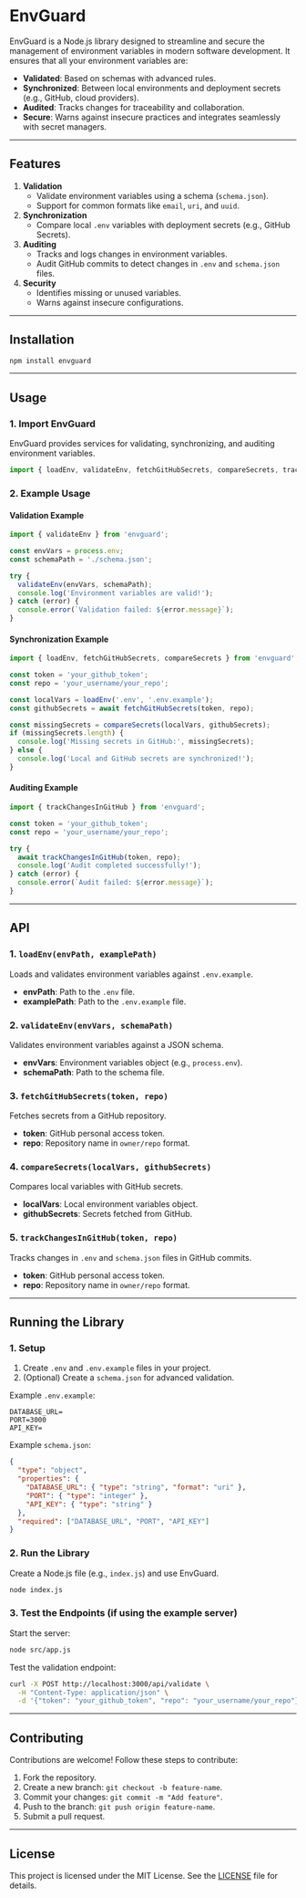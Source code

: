 # EnvGuard

EnvGuard is a Node.js library designed to streamline and secure the management of environment variables in modern software development. It ensures that all your environment variables are:

- **Validated**: Based on schemas with advanced rules.
- **Synchronized**: Between local environments and deployment secrets (e.g., GitHub, cloud providers).
- **Audited**: Tracks changes for traceability and collaboration.
- **Secure**: Warns against insecure practices and integrates seamlessly with secret managers.

---

## Features

1. **Validation**
   - Validate environment variables using a schema (`schema.json`).
   - Support for common formats like `email`, `uri`, and `uuid`.
2. **Synchronization**
   - Compare local `.env` variables with deployment secrets (e.g., GitHub Secrets).
3. **Auditing**
   - Tracks and logs changes in environment variables.
   - Audit GitHub commits to detect changes in `.env` and `schema.json` files.
4. **Security**
   - Identifies missing or unused variables.
   - Warns against insecure configurations.

---

## Installation

```bash
npm install envguard
```

---

## Usage

### 1. Import EnvGuard

EnvGuard provides services for validating, synchronizing, and auditing environment variables.

```javascript
import { loadEnv, validateEnv, fetchGitHubSecrets, compareSecrets, trackChangesInGitHub } from 'envguard';
```

### 2. Example Usage

#### Validation Example

```javascript
import { validateEnv } from 'envguard';

const envVars = process.env;
const schemaPath = './schema.json';

try {
  validateEnv(envVars, schemaPath);
  console.log('Environment variables are valid!');
} catch (error) {
  console.error(`Validation failed: ${error.message}`);
}
```

#### Synchronization Example

```javascript
import { loadEnv, fetchGitHubSecrets, compareSecrets } from 'envguard';

const token = 'your_github_token';
const repo = 'your_username/your_repo';

const localVars = loadEnv('.env', '.env.example');
const githubSecrets = await fetchGitHubSecrets(token, repo);

const missingSecrets = compareSecrets(localVars, githubSecrets);
if (missingSecrets.length) {
  console.log('Missing secrets in GitHub:', missingSecrets);
} else {
  console.log('Local and GitHub secrets are synchronized!');
}
```

#### Auditing Example

```javascript
import { trackChangesInGitHub } from 'envguard';

const token = 'your_github_token';
const repo = 'your_username/your_repo';

try {
  await trackChangesInGitHub(token, repo);
  console.log('Audit completed successfully!');
} catch (error) {
  console.error(`Audit failed: ${error.message}`);
}
```

---

## API

### 1. `loadEnv(envPath, examplePath)`

Loads and validates environment variables against `.env.example`.

- **envPath**: Path to the `.env` file.
- **examplePath**: Path to the `.env.example` file.

### 2. `validateEnv(envVars, schemaPath)`

Validates environment variables against a JSON schema.

- **envVars**: Environment variables object (e.g., `process.env`).
- **schemaPath**: Path to the schema file.

### 3. `fetchGitHubSecrets(token, repo)`

Fetches secrets from a GitHub repository.

- **token**: GitHub personal access token.
- **repo**: Repository name in `owner/repo` format.

### 4. `compareSecrets(localVars, githubSecrets)`

Compares local variables with GitHub secrets.

- **localVars**: Local environment variables object.
- **githubSecrets**: Secrets fetched from GitHub.

### 5. `trackChangesInGitHub(token, repo)`

Tracks changes in `.env` and `schema.json` files in GitHub commits.

- **token**: GitHub personal access token.
- **repo**: Repository name in `owner/repo` format.

---

## Running the Library

### 1. Setup

1. Create `.env` and `.env.example` files in your project.
2. (Optional) Create a `schema.json` for advanced validation.

Example `.env.example`:

```env
DATABASE_URL=
PORT=3000
API_KEY=
```

Example `schema.json`:

```json
{
  "type": "object",
  "properties": {
    "DATABASE_URL": { "type": "string", "format": "uri" },
    "PORT": { "type": "integer" },
    "API_KEY": { "type": "string" }
  },
  "required": ["DATABASE_URL", "PORT", "API_KEY"]
}
```

### 2. Run the Library

Create a Node.js file (e.g., `index.js`) and use EnvGuard.

```bash
node index.js
```

### 3. Test the Endpoints (if using the example server)

Start the server:

```bash
node src/app.js
```

Test the validation endpoint:

```bash
curl -X POST http://localhost:3000/api/validate \
  -H "Content-Type: application/json" \
  -d '{"token": "your_github_token", "repo": "your_username/your_repo"}'
```

---

## Contributing

Contributions are welcome! Follow these steps to contribute:

1. Fork the repository.
2. Create a new branch: `git checkout -b feature-name`.
3. Commit your changes: `git commit -m "Add feature"`.
4. Push to the branch: `git push origin feature-name`.
5. Submit a pull request.

---

## License

This project is licensed under the MIT License. See the [LICENSE](LICENSE) file for details.

